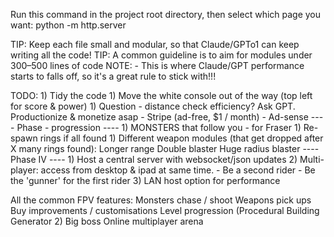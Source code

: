 
Run this command in the project root directory, then select which page you want:
	python -m http.server

TIP: Keep each file small and modular, so that Claude/GPTo1 can keep writing all the code!
TIP: A common guideline is to aim for modules under 300–500 lines of code
	NOTE: - This is where Claude/GPT performance starts to falls off, so it's a great rule to stick with!!!


TODO:
	1) Tidy the code
	1) Move the white console out of the way (top left for score & power)
	1) Question - distance check efficiency? Ask GPT.
	Productionize & monetize asap
		- Stripe (ad-free, $1 / month)
		- Ad-sense 
	---- Phase - progression ----
	1) MONSTERS that follow you - for Fraser
	1) Re-spawn rings if all found
	1) Different weapon modules (that get dropped after X many rings found):
		Longer range
		Double blaster
		Huge radius blaster
	---- Phase IV  ----
	1) Host a central server with websocket/json updates 
	2) Multi-player: access from desktop & ipad at same time.
		- Be a second rider
		- Be the 'gunner' for the first rider
	3) LAN host option for performance 


All the common FPV features:
	Monsters chase / shoot
	Weapons pick ups
	Buy improvements / customisations
	Level progression (Procedural Building Generator 2)
	Big boss
	Online multiplayer arena
		
